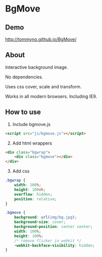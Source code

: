 # BgMove


## Demo 
http://tommyno.github.io/BgMove/


## About

Interactive background image.

No dependencies.

Uses css cover, scale and transform.

Works in all modern browsers. Including IE9.


## How to use

1) Include bgmove.js
```html
<script src="js/bgmove.js"></script>
```

2) Add html wrappers
```html
<div class="bgwrap">   
    <div class="bgmove"></div>
</div>
```

3) Add css
```css
.bgwrap {
    width: 100%;
    height: 100vh;
    overflow: hidden;
    position: relative;
}

.bgmove {
    background: url(img/bg.jpg);
    background-size: cover;
    background-position: center center;
    width: 100%;
    height: 100%;
    /* remove flicker in webkit */
    -webkit-backface-visibility: hidden; 
}
```
